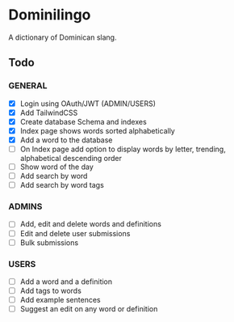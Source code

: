 # Dominilingo

A dictionary of Dominican slang.

## Todo

### GENERAL

- [x] Login using OAuth/JWT (ADMIN/USERS)
- [x] Add TailwindCSS
- [x] Create database Schema and indexes
- [x] Index page shows words sorted alphabetically
- [x] Add a word to the database
- [ ] On Index page add option to display words by letter, trending, alphabetical descending order
- [ ] Show word of the day
- [ ] Add search by word
- [ ] Add search by word tags

### ADMINS

- [ ] Add, edit and delete words and definitions
- [ ] Edit and delete user submissions
- [ ] Bulk submissions

### USERS

- [ ] Add a word and a definition
- [ ] Add tags to words
- [ ] Add example sentences
- [ ] Suggest an edit on any word or definition